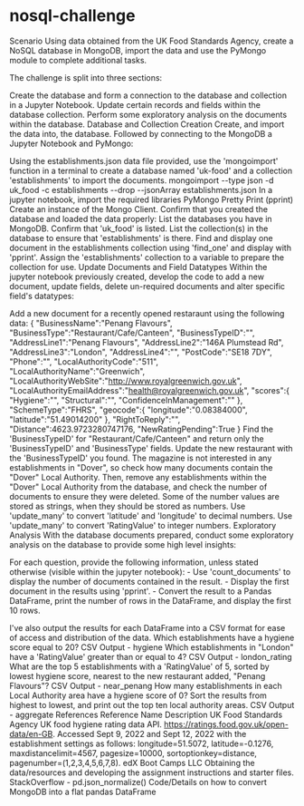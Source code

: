 # nosql-challenge
Scenario
Using data obtained from the UK Food Standards Agency, create a NoSQL database in MongoDB, import the data and use the PyMongo module to complete additional tasks.

The challenge is split into three sections:

Create the database and form a connection to the database and collection in a Jupyter Notebook.
Update certain records and fields within the database collection.
Perform some exploratory analysis on the documents within the database.
Database and Collection Creation
Create, and import the data into, the database. Followed by connecting to the MongoDB a Jupyter Notebook and PyMongo:

Using the establishments.json data file provided, use the 'mongoimport' function in a terminal to create a database named 'uk-food' and a collection 'establishments' to import the documents.
mongoimport --type json -d uk_food -c establishments --drop --jsonArray establishments.json
In a jupyter notebook, import the required libraries
PyMongo
Pretty Print (pprint)
Create an instance of the Mongo Client.
Confirm that you created the database and loaded the data properly:
List the databases you have in MongoDB. Confirm that 'uk_food' is listed.
List the collection(s) in the database to ensure that 'establishments' is there.
Find and display one document in the establishments collection using 'find_one' and display with 'pprint'.
Assign the 'establishments' collection to a variable to prepare the collection for use.
Update Documents and Field Datatypes
Within the jupyter notebook previously created, develop the code to add a new document, update fields, delete un-required documents and alter specific field's datatypes:

Add a new document for a recently opened restaraunt using the following data:
{ 
"BusinessName":"Penang Flavours",
"BusinessType":"Restaurant/Cafe/Canteen",
"BusinessTypeID":"",
"AddressLine1":"Penang Flavours",
"AddressLine2":"146A Plumstead Rd",
"AddressLine3":"London",
"AddressLine4":"",
"PostCode":"SE18 7DY",
"Phone":"",
"LocalAuthorityCode":"511",
"LocalAuthorityName":"Greenwich",
"LocalAuthorityWebSite":"http://www.royalgreenwich.gov.uk",
"LocalAuthorityEmailAddress":"health@royalgreenwich.gov.uk",
"scores":{
    "Hygiene":"",
    "Structural":"",
    "ConfidenceInManagement":""
},
"SchemeType":"FHRS",
"geocode":{
    "longitude":"0.08384000",
    "latitude":"51.49014200"
},
"RightToReply":"",
"Distance":4623.9723280747176,
"NewRatingPending":True 
} 
Find the 'BusinessTypeID' for "Restaurant/Cafe/Canteen" and return only the 'BusinessTypeID' and 'BusinessType' fields.
Update the new restaurant with the 'BusinessTypeID' you found.
The magazine is not interested in any establishments in "Dover", so check how many documents contain the "Dover" Local Authority. Then, remove any establishments within the "Dover" Local Authority from the database, and check the number of documents to ensure they were deleted.
Some of the number values are stored as strings, when they should be stored as numbers.
Use 'update_many' to convert 'latitude' and 'longitude' to decimal numbers.
Use 'update_many' to convert 'RatingValue' to integer numbers.
Exploratory Analysis
With the database documents prepared, conduct some exploratory analysis on the database to provide some high level insights:

For each question, provide the following information, unless stated otherwise (visible within the jupyter notebook):
    - Use 'count_documents' to display the number of documents contained in the result.
    - Display the first document in the results using 'pprint'.
    - Convert the result to a Pandas DataFrame, print the number of rows in the DataFrame, and display the first 10 rows.

I've also output the results for each DataFrame into a CSV format for ease of access and distribution of the data.
Which establishments have a hygiene score equal to 20?
CSV Output - hygiene
Which establishments in "London" have a 'RatingValue' greater than or equal to 4?
CSV Output - london_rating
What are the top 5 establishments with a 'RatingValue' of 5, sorted by lowest hygiene score, nearest to the new restaurant added, "Penang Flavours"?
CSV Output - near_penang
How many establishments in each Local Authority area have a hygiene score of 0? Sort the results from highest to lowest, and print out the top ten local authority areas.
CSV Output - aggregate
References
Reference Name	Description
UK Food Standards Agency	UK food hygiene rating data API. https://ratings.food.gov.uk/open-data/en-GB.
Accessed Sept 9, 2022 and Sept 12, 2022 with the establishment settings as follows: longitude=51.5072, latitude=-0.1276, maxdistancelimit=4567, pagesize=10000, sortoptionkey=distance, pagenumber=(1,2,3,4,5,6,7,8).
edX Boot Camps LLC	Obtaining the data/resources and developing the assignment instructions and starter files.
StackOverflow - pd.json_normalize()	Code/Details on how to convert MongoDB into a flat pandas DataFrame
